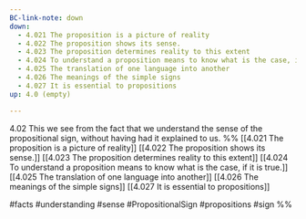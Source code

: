 ```yaml
---
BC-link-note: down
down:
  - 4.021 The proposition is a picture of reality
  - 4.022 The proposition shows its sense.
  - 4.023 The proposition determines reality to this extent
  - 4.024 To understand a proposition means to know what is the case, if it is true.
  - 4.025 The translation of one language into another
  - 4.026 The meanings of the simple signs
  - 4.027 It is essential to propositions
up: 4.0 (empty)

---
```

4.02 This we see from the fact that we understand the sense of the propositional sign, without having had it explained to us.
%%
[[4.021 The proposition is a picture of reality]]
[[4.022 The proposition shows its sense.]]
[[4.023 The proposition determines reality to this extent]]
[[4.024 To understand a proposition means to know what is the case, if it is true.]]
[[4.025 The translation of one language into another]]
[[4.026 The meanings of the simple signs]]
[[4.027 It is essential to propositions]]

#facts #understanding #sense #PropositionalSign #propositions #sign %%